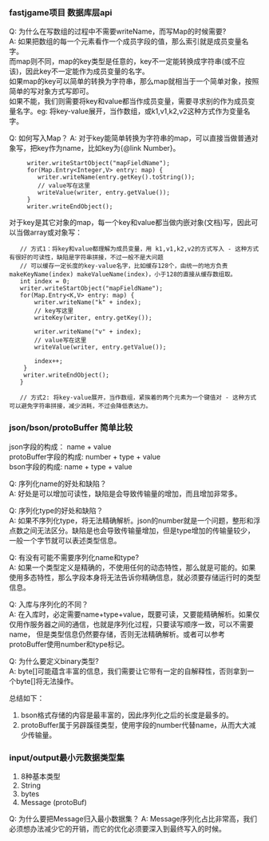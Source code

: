 ### fastjgame项目 数据库层api

Q: 为什么在写数组的过程中不需要writeName，而写Map的时候需要?   
A: 如果把数组的每一个元素看作一个成员字段的值，那么索引就是成员变量名字。  
而map则不同，map的key类型是任意的，key不一定能转换成字符串(或不应该)，因此key不一定能作为成员变量的名字。  
如果map的key可以简单的转换为字符串，那么map就相当于一个简单对象，按照简单的写对象方式写即可。  
如果不能，我们则需要将key和value都当作成员变量，需要寻求别的作为成员变量名字。eg: 将key-value展开，当作数组，或k1,v1,k2,v2这种方式作为变量名字。

Q: 如何写入Map？
A: 对于key能简单转换为字符串的map，可以直接当做普通对象写，把key作为name，比如key为{@link Number}。
```
     writer.writeStartObject("mapFieldName");
     for(Map.Entry<Integer,V> entry: map) {
        writer.writeName(entry.getKey().toString());
        // value写在这里
        writeValue(writer, entry.getValue());
     }
     writer.writeEndObject();
```
对于key是其它对象的map，每一个key和value都当做内嵌对象(文档)写，因此可以当做array或对象写：
 ```
    // 方式1：将key和value都理解为成员变量，用 k1,v1,k2,v2的方式写入 - 这种方式有很好的可读性，缺陷是字符串拼接，不过一般不是大问题
    // 可以缓存一定长度的key-value名字，比如缓存128个，由统一的地方负责makeKeyName(index) makeValueName(index)，小于128的直接从缓存数组取。
    int index = 0;
    writer.writeStartObject("mapFieldName");
    for(Map.Entry<K,V> entry: map) {
        writer.writeName("k" + index);
        // key写这里
        writeKey(writer, entry.getKey());
  
        writer.writeName("v" + index);
        // value写在这里
        writeValue(writer, entry.getValue());
        
        index++;
     }
     writer.writeEndObject();
    }
    
    // 方式2: 将key-value展开，当作数组，紧挨着的两个元素为一个键值对 - 这种方式可以避免字符串拼接，减少消耗，不过会降低表达力。
 ```
 
 ### json/bson/protoBuffer 简单比较
 json字段的构成： name + value  
 protoBuffer字段的构成: number + type + value  
 bson字段的构成: name + type + value  
 
 Q: 序列化name的好处和缺陷？  
 A: 好处是可以增加可读性，缺陷是会导致传输量的增加，而且增加非常多。  
 
 Q: 序列化type的好处和缺陷？  
 A: 如果不序列化type，将无法精确解析。json的number就是一个问题，整形和浮点数之间无法区分。缺陷是也会导致传输量增加，但是type增加的传输量较少，一般一个字节就可以表述类型信息。  
 
 Q: 有没有可能不需要序列化name和type?  
 A: 如果一个类型定义是精确的，不使用任何的动态特性，那么就是可能的。如果使用多态特性，那么字段本身将无法告诉你精确信息，就必须要存储运行时的类型信息。
 
 Q: 入库与序列化的不同？  
 A: 在入库时，必定需要name+type+value，既要可读，又要能精确解析。如果仅仅用作服务器之间的通信，也就是序列化过程，只要读写顺序一致，可以不需要name，
 但是类型信息仍然要存储，否则无法精确解析。或者可以参考protoBuffer使用number和type标记。
 
 Q: 为什么要定义binary类型?  
 A: byte[]可能蕴含丰富的信息，我们需要让它带有一定的自解释性，否则拿到一个byte[]将无法操作。
 
 总结如下：
 1. bson格式存储的内容是最丰富的，因此序列化之后的长度是最多的。  
 2. protoBuffer属于另辟蹊径类型，使用字段的number代替name，从而大大减少传输量。  
 
 ### input/output最小元数据类型集
 1. 8种基本类型
 2. String
 3. bytes
 4. Message (protoBuf)
 
 Q: 为什么要把Message归入最小数据集？
 A: Message序列化占比非常高，我们必须想办法减少它的开销，而它的优化必须要深入到最终写入的时候。